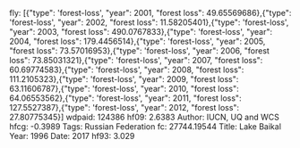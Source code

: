 fly: [{"type": 'forest-loss', "year": 2001, "forest loss": 49.65569686},{"type": 'forest-loss', "year": 2002, "forest loss": 11.58205401},{"type": 'forest-loss', "year": 2003, "forest loss": 490.0767833},{"type": 'forest-loss', "year": 2004, "forest loss": 179.4456514},{"type": 'forest-loss', "year": 2005, "forest loss": 73.57016953},{"type": 'forest-loss', "year": 2006, "forest loss": 73.85031321},{"type": 'forest-loss', "year": 2007, "forest loss": 60.69774583},{"type": 'forest-loss', "year": 2008, "forest loss": 111.2105323},{"type": 'forest-loss', "year": 2009, "forest loss": 63.11606787},{"type": 'forest-loss', "year": 2010, "forest loss": 64.06553562},{"type": 'forest-loss', "year": 2011, "forest loss": 127.5527387},{"type": 'forest-loss', "year": 2012, "forest loss": 27.80775345}]
wdpaid: 124386
hf09: 2.6383
Author: IUCN, UQ and WCS
hfcg: -0.3989
Tags: Russian Federation
fc: 27744.19544
Title: Lake Baikal
Year: 1996
Date: 2017
hf93: 3.029
